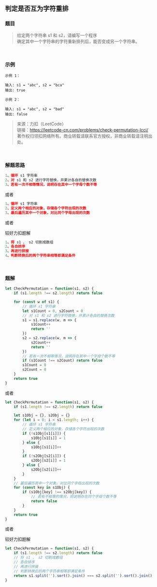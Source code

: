 ## 判定是否互为字符重排

### 题目
> 给定两个字符串 s1 和 s2，请编写一个程序<br>
确定其中一个字符串的字符重新排列后，能否变成另一个字符串。

<br>

### 示例
```
示例 1：

输入: s1 = "abc", s2 = "bca"
输出: true 
```

```
示例 2：

输入: s1 = "abc", s2 = "bad"
输出: false
```

>来源：力扣（LeetCode）<br>
链接：https://leetcode-cn.com/problems/check-permutation-lcci/<br>
著作权归领扣网络所有。商业转载请联系官方授权，非商业转载请注明出处。

<br>

### 解题思路
```javascript
1、循环 s1 字符串
2、对 s1 和 s2 进行字符替换，并累计各自的替换次数
3、若有一次不相等情况，说明存在其中一个字母个数不等
```
或者 
```javascript
1、循环 s1 字符串
2、定义两个相应的对象，存储各个字符出现的次数
3、最后遍历其中一个对象，对比同个字母出现的次数
```

或者 

较好力扣题解
```javascript
1、将 s1 、 s2 切割成数组
2、各自排序
3、再进行拼接
4、判断转换后的两个字符串相等即满足条件
```

<br>

### 题解
```javascript
let CheckPermutation = function(s1, s2) {
    if (s1.length !== s2.length) return false

    for (const w of s1) {
        // 循环 s1 字符串
        let s1Count = 0, s2Count = 0
        // 对 s1 和 s2 进行字符替换，并累计各自的替换次数
        s1 = s1.replace(w, m => {
            s1Count++
            return ''
        })
        s2 = s2.replace(w, m => {
            s2Count++
            return ''
        })
        // 若有一次不相等情况，说明存在其中一个字母个数不等
        if (s1Count !== s2Count) return false
        s1Count = 0
        s2Count = 0
    }
    return true
}
```
或者 
```javascript
let CheckPermutation = function(s1, s2) {
    if (s1.length !== s2.length) return false

    let s1Obj = {}, s2Obj = {}
    for (let i = 0; i < s1.length; i++) {
        // 循环 s1 字符串
        // 定义两个相应的对象，存储各个字符出现的次数
        if (!s1Obj[s1[i]]) {
            s1Obj[s1[i]] = 1
        } else {
            s1Obj[s1[i]]++
        }
        if (!s2Obj[s2[i]]) {
            s2Obj[s2[i]] = 1
        } else {
            s2Obj[s2[i]]++
        }        
    }
    // 最后遍历其中一个对象，对比同个字母出现的次数
    for (const key in s1Obj) {
        if (s1Obj[key] !== s2Obj[key]) {
            // 若有不相等的情况，则说明存在同个字母个数不等
            return false
        }
    }
    return true
}
```

或者 

较好力扣题解
```javascript
let CheckPermutation = function(s1, s2) {
    if (s1.length !== s2.length) return false
    // 将 s1 、 s2 切割成数组
    // 各自排序
    // 再进行拼接
    // 判断转换后的两个字符串相等即满足条件
    return s1.split('').sort().join() === s2.split('').sort().join()
}
```
<br>